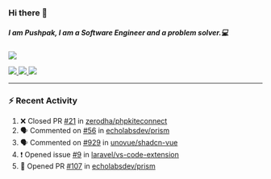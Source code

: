 ### Hi there 👋

##### I am Pushpak, I am a Software Engineer and a problem solver.💻

<a href='https://twitter.com/pushpak1300'><a href="https://pushpak1300.me/" target="_blank">
  <img src="https://img.shields.io/badge/website-%23E34F26.svg?&style=for-the-badge" />
</a> 
 
 <a href="https://twitter.com/pushpak1300" target="_blank">
  <img src="https://img.shields.io/badge/twitter-%231DA1F2.svg?&style=for-the-badge&logo=twitter&logoColor=white" />
</a> 

<a href="https://www.linkedin.com/in/pushpak-c-286b17b1/" target="_blank">
  <img src="https://img.shields.io/badge/linkedin-%230077B5.svg?&style=for-the-badge&logo=linkedin&logoColor=white" />
</a> 

<a href="https://dev.to/pushpak1300/" target="_blank">
  <img src="http://img.shields.io/badge/dev.to-gray?style=for-the-badge&logo=dev.to&?logoColor=white?logoWidth=100?label=" />
</a> 


</p>

---

### ⚡ Recent Activity

<!--START_SECTION:activity-->
1. ❌ Closed PR [#21](https://github.com/zerodha/phpkiteconnect/pull/21) in [zerodha/phpkiteconnect](https://github.com/zerodha/phpkiteconnect)
2. 🗣 Commented on [#56](https://github.com/echolabsdev/prism/issues/56#issuecomment-2550924333) in [echolabsdev/prism](https://github.com/echolabsdev/prism)
3. 🗣 Commented on [#929](https://github.com/unovue/shadcn-vue/issues/929#issuecomment-2547508997) in [unovue/shadcn-vue](https://github.com/unovue/shadcn-vue)
4. ❗ Opened issue [#9](https://github.com/laravel/vs-code-extension/issues/9) in [laravel/vs-code-extension](https://github.com/laravel/vs-code-extension)
5. 💪 Opened PR [#107](https://github.com/echolabsdev/prism/pull/107) in [echolabsdev/prism](https://github.com/echolabsdev/prism)
<!--END_SECTION:activity-->
